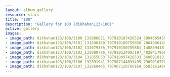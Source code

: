 ```yaml
---
layout: album_gallery
resource: stars
title: "100"
description: "Gallery for 100 (dikhahan123/100)"
active: gallery
images:
- image_path: dikhahan123/100/3100_131986821_797910187426524_509466545900714580_n.jpg
- image_path: dikhahan123/100/3101_131890160_797910180759858_2064966149776155014_n.jpg
- image_path: dikhahan123/100/3102_133079355_797910150759861_1488894181242459430_n.jpg
- image_path: dikhahan123/100/3103_132089786_797910124093197_4828417966272452444_n.jpg
- image_path: dikhahan123/100/3104_132855053_797910097426533_3606918133315272911_n.jpg
- image_path: dikhahan123/100/3106_132891941_797907144093495_7909010770363729930_n.jpg
- image_path: dikhahan123/100/3107_132868445_797907120760164_6583161466968866457_n.jpg
---
```

